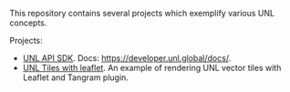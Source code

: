 This repository contains several projects which exemplify various UNL concepts.

Projects:

- [UNL API SDK](./unl-sdk-tutorials). Docs: https://developer.unl.global/docs/.
- [UNL Tiles with leaflet](./unl-tiles-leaflet). An example of rendering UNL vector tiles with Leaflet and Tangram plugin.
